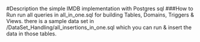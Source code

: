 #Description
the simple IMDB implementation with Postgres sql
###How to Run
run all queries in all_in_one.sql for building Tables, Domains, Triggers & Views.
there is a sample data set in /DataSet_Handling/all_insertions_in_one.sql which you can run & insert the data in those tables.